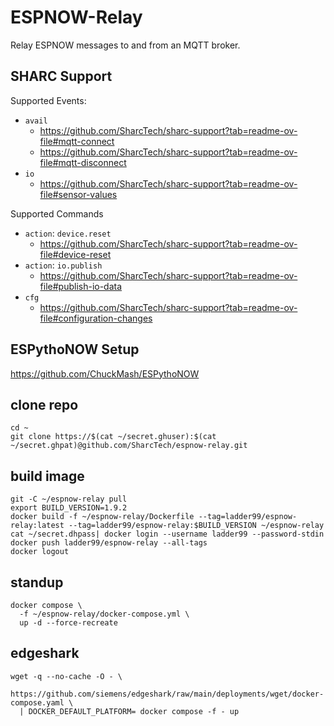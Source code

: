 # ESPNOW-Relay

Relay ESPNOW messages to and from an MQTT broker.

## SHARC Support

Supported Events:
- `avail`
    - https://github.com/SharcTech/sharc-support?tab=readme-ov-file#mqtt-connect
    - https://github.com/SharcTech/sharc-support?tab=readme-ov-file#mqtt-disconnect
- `io`
    - https://github.com/SharcTech/sharc-support?tab=readme-ov-file#sensor-values

Supported Commands
- `action`: `device.reset`
    - https://github.com/SharcTech/sharc-support?tab=readme-ov-file#device-reset
- `action`: `io.publish`
    - https://github.com/SharcTech/sharc-support?tab=readme-ov-file#publish-io-data
- `cfg`
    - https://github.com/SharcTech/sharc-support?tab=readme-ov-file#configuration-changes

## ESPythoNOW Setup

https://github.com/ChuckMash/ESPythoNOW


## clone repo

```
cd ~
git clone https://$(cat ~/secret.ghuser):$(cat ~/secret.ghpat)@github.com/SharcTech/espnow-relay.git
```


## build image

```
git -C ~/espnow-relay pull
export BUILD_VERSION=1.9.2
docker build -f ~/espnow-relay/Dockerfile --tag=ladder99/espnow-relay:latest --tag=ladder99/espnow-relay:$BUILD_VERSION ~/espnow-relay
cat ~/secret.dhpass| docker login --username ladder99 --password-stdin
docker push ladder99/espnow-relay --all-tags
docker logout
```


## standup

```
docker compose \
  -f ~/espnow-relay/docker-compose.yml \
  up -d --force-recreate
```


## edgeshark

```
wget -q --no-cache -O - \
  https://github.com/siemens/edgeshark/raw/main/deployments/wget/docker-compose.yaml \
  | DOCKER_DEFAULT_PLATFORM= docker compose -f - up
```



